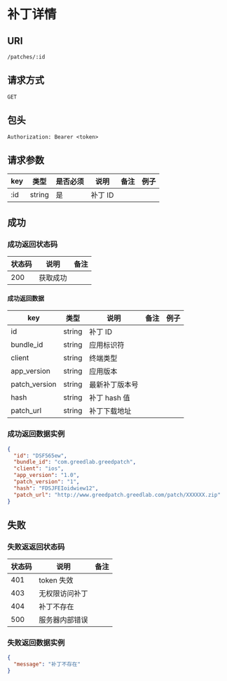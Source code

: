 # 补丁详情


## URI

```
/patches/:id
```

## 请求方式

```
GET
```

## 包头

```
Authorization: Bearer <token>
```

## 请求参数

| key | 类型 | 是否必须 | 说明 | 备注 | 例子 |
| --- | --- | --- | --- | --- | --- |
| :id | string | 是 | 补丁 ID |  |  |

## 成功

### 成功返回状态码

| 状态码 | 说明 | 备注 |
| --- | --- | --- |
| 200 | 获取成功 | |

#### 成功返回数据

| key | 类型 | 说明 | 备注 | 例子 |
| --- | --- | --- | --- | --- |
| id | string | 补丁 ID |  |  |
| bundle_id | string | 应用标识符 |  |  |
| client | string | 终端类型 |  |  |
| app_version | string | 应用版本 |  |  |
| patch_version | string | 最新补丁版本号 |  |  |
| hash | string | 补丁 hash 值 |  |  |
| patch_url | string | 补丁下载地址 |  |  |

### 成功返回数据实例

```json
{
  "id": "DSF565ew",
  "bundle_id": "com.greedlab.greedpatch",
  "client": "ios",
  "app_version": "1.0",
  "patch_version": "1",
  "hash": "FDSJFEIoidwiew12",
  "patch_url": "http://www.greedpatch.greedlab.com/patch/XXXXXX.zip"
}
```

## 失败

### 失败返返回状态码

| 状态码 | 说明 | 备注 |
| --- | --- | --- |
| 401 | token 失效 |  |
| 403 | 无权限访问补丁 |  |
| 404 | 补丁不存在 |  |
| 500 | 服务器内部错误 |  |

### 失败返回数据实例

```json
{
  "message": "补丁不存在"
}
```
